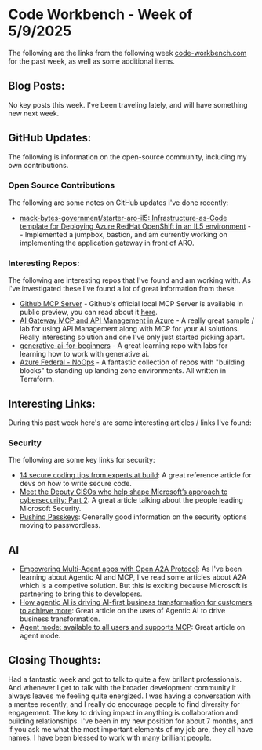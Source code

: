 # Code Workbench - Week of 5/9/2025

The following are the links from the following week [code-workbench.com](https://www.code-workbench.com) for the past week, as well as some additional items.  

## Blog Posts:

No key posts this week.  I've been traveling lately, and will have something new next week.  

## GitHub Updates:

The following is information on the open-source community, including my own contributions.  

### Open Source Contributions

The following are some notes on GitHub updates I've done recently:

- [mack-bytes-government/starter-aro-il5: Infrastructure-as-Code template for Deploying Azure RedHat OpenShift in an IL5 environment](https://github.com/mack-bytes-government/starter-aro-il5) -  - Implemented a jumpbox, bastion, and am currently working on implementing the application gateway in front of ARO.

### Interesting Repos:

The following are interesting repos that I've found and am working with.  As I've investigated these I've found a lot of great information from these.

- [Github MCP Server](https://github.com/github/github-mcp-server) - Github's official local MCP Server is available in public preview, you can read about it [here](https://github.blog/changelog/2025-04-04-github-mcp-server-public-preview/).  
- [AI Gateway MCP and API Management in Azure](https://github.com/Azure-Samples/AI-Gateway) - A really great sample / lab for using API Management along with MCP for your AI solutions.  Really interesting solution and one I've only just started picking apart.  
- [generative-ai-for-beginners](https://github.com/microsoft/generative-ai-for-beginners?WT.mc_id=academic-122979-leestott) - A great learning repo with labs for learning how to work with generative ai.  
- [Azure Federal - NoOps](https://github.com/azurenoops/) - A fantastic collection of repos with "building blocks" to standing up landing zone environments. All written in Terraform.  

## Interesting Links:

During this past week here's are some interesting articles / links I've found:

### Security

The following are some key links for security:

- [14 secure coding tips from experts at build](https://techcommunity.microsoft.com/blog/microsoft-security-blog/14-secure-coding-tips-learn-from-the-experts-at-build/4407147): A great reference article for devs on how to write secure code.
- [Meet the Deputy CISOs who help shape Microsoft’s approach to cybersecurity: Part 2](https://www.microsoft.com/en-us/security/blog/2025/05/07/meet-the-deputy-cisos-who-help-shape-microsofts-approach-to-cybersecurity-part-2/):  A great article talking about the people leading Microsoft Security.  
- [Pushing Passkeys](https://www.microsoft.com/en-us/security/blog/2025/05/01/pushing-passkeys-forward-microsofts-latest-updates-for-simpler-safer-sign-ins/): Generally good information on the security options moving to passwordless.  

## AI

- [Empowering Multi-Agent apps with Open A2A Protocol](https://www.microsoft.com/en-us/microsoft-cloud/blog/2025/05/07/empowering-multi-agent-apps-with-the-open-agent2agent-a2a-protocol/):  As I've been learning about Agentic AI and MCP, I've read some articles about A2A which is a competive solution.  But this is exciting because Microsoft is partnering to bring this to developers.  
- [How agentic AI is driving AI-first business transformation for customers to achieve more](https://blogs.microsoft.com/blog/2025/04/28/how-agentic-ai-is-driving-ai-first-business-transformation-for-customers-to-achieve-more/): Great article on the uses of Agentic AI to drive business transformation.  
- [Agent mode: available to all users and supports MCP](https://code.visualstudio.com/blogs/2025/04/07/agentMode): Great article on agent mode.  

## Closing Thoughts:

Had a fantastic week and got to talk to quite a few brillant professionals.  And whenever I get to talk with the broader development community it always leaves me feeling quite energized.  I was having a conversation with a mentee recently, and I really do encourage people to find diversity for engagement.  The key to driving impact in anything is collaboration and building relationships.  I've been in my new position for about 7 months, and if you ask me what the most important elements of my job are, they all have names.  I have been blessed to work with many brilliant people.  